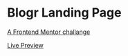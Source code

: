 # Blogr Landing Page

[A Frontend Mentor challange](https://www.frontendmentor.io/challenges/blogr-landing-page-EX2RLAApP)

[Live Preview](https://blogr-landing-page.am0.tech)
